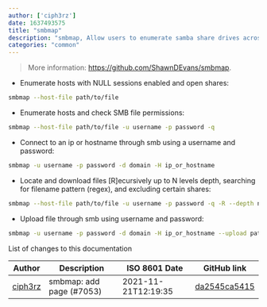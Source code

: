 ```yaml
---
author: ['ciph3rz']
date: 1637493575
title: "smbmap"
description: "smbmap, Allow users to enumerate samba share drives across an entire domain."
categories: "common"
---
```

> More information: <https://github.com/ShawnDEvans/smbmap>.

- Enumerate hosts with NULL sessions enabled and open shares:

```bash
smbmap --host-file path/to/file
```

- Enumerate hosts and check SMB file permissions:

```bash
smbmap --host-file path/to/file -u username -p password -q
```

- Connect to an ip or hostname through smb using a username and password:

```bash
smbmap -u username -p password -d domain -H ip_or_hostname
```

- Locate and download files [R]ecursively up to N levels depth, searching for filename pattern (regex), and excluding certain shares:

```bash
smbmap --host-file path/to/file -u username -p password -q -R --depth number --exclude sharename -A filepattern
```

- Upload file through smb using username and password:

```bash
smbmap -u username -p password -d domain -H ip_or_hostname --upload path/to/file '/share_name/remote_filename'
```
List of changes to this documentation


Author | Description | ISO 8601 Date | GitHub link
------|-----|-----|-----
[ciph3rz](mailto:46655414+ciph3rz@users.noreply.github.com) | smbmap: add page (#7053) | 2021-11-21T12:19:35 | [da2545ca5415](https://github.com/tldr-pages/tldr/commit/da2545ca54151e451f4d4e0e892bf5d858c06fe2)

